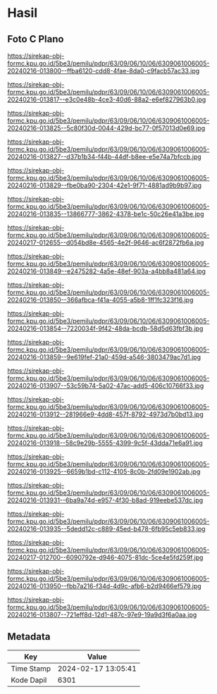 # Hasil

## Foto C Plano

https://sirekap-obj-formc.kpu.go.id/5be3/pemilu/pdpr/63/09/06/10/06/6309061006005-20240216-013800--ffba6120-cdd8-4fae-8da0-c9facb57ac33.jpg

https://sirekap-obj-formc.kpu.go.id/5be3/pemilu/pdpr/63/09/06/10/06/6309061006005-20240216-013817--e3c0e48b-4ce3-40d6-88a2-e6ef827963b0.jpg

https://sirekap-obj-formc.kpu.go.id/5be3/pemilu/pdpr/63/09/06/10/06/6309061006005-20240216-013825--5c80f30d-0044-429d-bc77-0f57013d0e69.jpg

https://sirekap-obj-formc.kpu.go.id/5be3/pemilu/pdpr/63/09/06/10/06/6309061006005-20240216-013827--d37b1b34-f44b-44df-b8ee-e5e74a7bfccb.jpg

https://sirekap-obj-formc.kpu.go.id/5be3/pemilu/pdpr/63/09/06/10/06/6309061006005-20240216-013829--fbe0ba90-2304-42e1-9f71-4881ad9b9b97.jpg

https://sirekap-obj-formc.kpu.go.id/5be3/pemilu/pdpr/63/09/06/10/06/6309061006005-20240216-013835--13866777-3862-4378-be1c-50c26e41a3be.jpg

https://sirekap-obj-formc.kpu.go.id/5be3/pemilu/pdpr/63/09/06/10/06/6309061006005-20240217-012655--d054bd8e-4565-4e2f-9646-ac6f2872fb6a.jpg

https://sirekap-obj-formc.kpu.go.id/5be3/pemilu/pdpr/63/09/06/10/06/6309061006005-20240216-013849--e2475282-4a5e-48ef-903a-a4bb8a481a64.jpg

https://sirekap-obj-formc.kpu.go.id/5be3/pemilu/pdpr/63/09/06/10/06/6309061006005-20240216-013850--366afbca-f41a-4055-a5b8-1ff1fc323f16.jpg

https://sirekap-obj-formc.kpu.go.id/5be3/pemilu/pdpr/63/09/06/10/06/6309061006005-20240216-013854--7220034f-9f42-48da-bcdb-58d5d63fbf3b.jpg

https://sirekap-obj-formc.kpu.go.id/5be3/pemilu/pdpr/63/09/06/10/06/6309061006005-20240216-013859--9e619fef-21a0-459d-a546-3803479ac7d1.jpg

https://sirekap-obj-formc.kpu.go.id/5be3/pemilu/pdpr/63/09/06/10/06/6309061006005-20240216-013907--53c59b74-5a02-47ac-add5-406c10766f33.jpg

https://sirekap-obj-formc.kpu.go.id/5be3/pemilu/pdpr/63/09/06/10/06/6309061006005-20240216-013912--281966e9-4dd8-457f-8792-4973d7b0bd13.jpg

https://sirekap-obj-formc.kpu.go.id/5be3/pemilu/pdpr/63/09/06/10/06/6309061006005-20240216-013918--58c9e29b-5555-4399-9c5f-43dda71e6a91.jpg

https://sirekap-obj-formc.kpu.go.id/5be3/pemilu/pdpr/63/09/06/10/06/6309061006005-20240216-013925--6659b1bd-c112-4105-8c0b-2fd09e1902ab.jpg

https://sirekap-obj-formc.kpu.go.id/5be3/pemilu/pdpr/63/09/06/10/06/6309061006005-20240216-013931--6ba9a74d-e957-4f30-b8ad-919eebe537dc.jpg

https://sirekap-obj-formc.kpu.go.id/5be3/pemilu/pdpr/63/09/06/10/06/6309061006005-20240216-013935--5dedd12c-c889-45ed-b478-6fb95c5eb833.jpg

https://sirekap-obj-formc.kpu.go.id/5be3/pemilu/pdpr/63/09/06/10/06/6309061006005-20240217-012700--6090792e-d946-4075-81dc-5ce4e5fd259f.jpg

https://sirekap-obj-formc.kpu.go.id/5be3/pemilu/pdpr/63/09/06/10/06/6309061006005-20240216-013950--fbb7a216-f34d-4d9c-afb6-b2d9466ef579.jpg

https://sirekap-obj-formc.kpu.go.id/5be3/pemilu/pdpr/63/09/06/10/06/6309061006005-20240216-013807--721eff8d-12d1-487c-97e9-19a9d3f6a0aa.jpg


## Metadata

| Key        | Value               |
| ---------- | ------------------- |
| Time Stamp | 2024-02-17 13:05:41 |
| Kode Dapil | 6301                |



